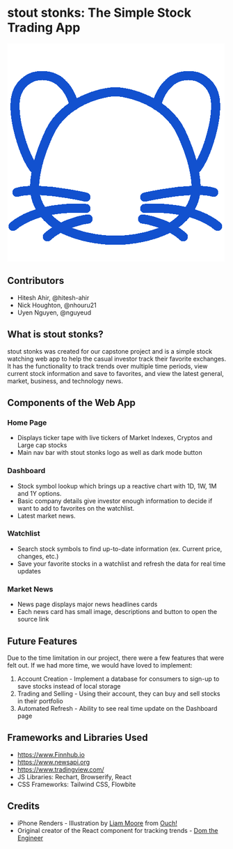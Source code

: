 # stout stonks: The Simple Stock Trading App
![Logo](/public/images/logo-blue.png "stout stonks logo")

## Contributors
* Hitesh Ahir, @hitesh-ahir
* Nick Houghton, @nhouru21
* Uyen Nguyen, @nguyeud

## What is stout stonks?
stout stonks was created for our capstone project and is a simple stock watching web app to help the casual investor track their favorite exchanges. It has the functionality to track trends over multiple time periods, view current stock information and save to favorites, and view the latest general, market, business, and technology news.

## Components of the Web App
### Home Page
* Displays ticker tape with live tickers of Market Indexes, Cryptos and Large cap stocks​
* Main nav bar with stout stonks logo as well as dark mode button ​

### Dashboard
* Stock symbol lookup which brings up a reactive chart with 1D, 1W, 1M and 1Y options. ​
* Basic company details give investor enough information to decide if want to add to favorites on the watchlist.​
* Latest market news.​

### Watchlist
* Search stock symbols to find up-to-date information (ex. Current price, changes, etc.)​
* Save your favorite stocks in a watchlist and refresh the data for real time updates​

### Market News
* News page displays major news headlines cards ​
* Each news card has small image, descriptions and button to open the source link​

## Future Features
Due to the time limitation in our project, there were a few features that were felt out. If we had more time, we would have loved to implement: 
1. Account Creation - Implement a database for consumers to sign-up to save stocks instead of local storage
2. Trading and Selling - Using their account, they can buy and sell stocks in their portfolio
3. Automated Refresh - Ability to see real time update on the Dashboard page

## Frameworks and Libraries Used
* https://www.Finnhub.io
* https://www.newsapi.org
* https://www.tradingview.com/
* JS Libraries: Rechart, Browserify, React
* CSS Frameworks: Tailwind CSS, Flowbite

## Credits
* iPhone Renders - Illustration by <a href="https://icons8.com/illustrations/author/GrbQqWBEhaDS">Liam Moore</a> from <a href="https://icons8.com/illustrations">Ouch!</a>
* Original creator of the React component for tracking trends - [Dom the Engineer](https://www.youtube.com/channel/UCPoHCHX-RCL8MzlOIJ7l9Nw/videos)